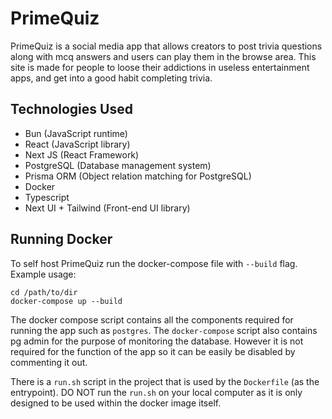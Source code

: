# PrimeQuiz

PrimeQuiz is a social media app that allows creators to post trivia questions along with mcq answers and users can play them in the browse area. This site is made for people to loose their addictions in useless entertainment apps, and get into a good habit completing trivia.

## Technologies Used

- Bun (JavaScript runtime)
- React (JavaScript library)
- Next JS (React Framework)
- PostgreSQL (Database management system)
- Prisma ORM (Object relation matching for PostgreSQL)
- Docker
- Typescript
- Next UI + Tailwind (Front-end UI library)

## Running Docker

To self host PrimeQuiz run the docker-compose file with `--build` flag. Example usage:

```
cd /path/to/dir
docker-compose up --build
```

The docker compose script contains all the components required for running the app such as `postgres`.
The `docker-compose` script also contains pg admin for the purpose of monitoring the database. However it is not required for the function of the app so it can be easily be disabled by commenting it out.

There is a `run.sh` script in the project that is used by the `Dockerfile` (as the entrypoint). DO NOT run the `run.sh` on your local computer as it is only designed to be used within the docker image itself.
